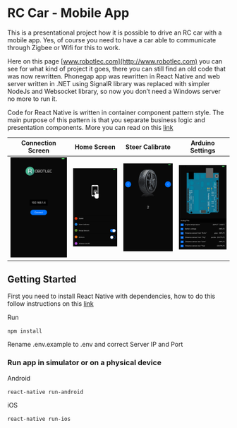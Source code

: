 # RC Car - Mobile App

This is a presentational project how it is possible to drive an RC car with a mobile app. Yes, of course you need to have a car able to communicate through Zigbee or Wifi for this to work.

Here on this page [www.robotlec.com](http://www.robotlec.com) you can see  for what kind of project it goes, there you can still find an old code that was now rewritten. Phonegap app was rewritten in React Native and web server written in .NET using SignalR library was replaced with simpler NodeJs and Websocket library, so now you don’t need a Windows server no more to run it.

Code for React Native is written in container component pattern style. The main purpose of this pattern is that you separate business logic and presentation components. 
More you can read on this [link](https://medium.com/@dan_abramov/smart-and-dumb-components-7ca2f9a7c7d0)



| Connection Screen | Home Screen | Steer Calibrate | Arduino Settings |
| --- | --- | --- | --- |
| ![alt text](https://github.com/matijajanc/rc-car/blob/master/github-images/screen1.png "Connect Screen") | ![alt text](https://github.com/matijajanc/rc-car/blob/master/github-images/screen2.png "Home Screen") | ![alt text](https://github.com/matijajanc/rc-car/blob/master/github-images/screen3.png "Steer Calibrate") | ![alt text](https://github.com/matijajanc/rc-car/blob/master/github-images/screen4.png "Arduino Settings") |



## Getting Started

First you need to install React Native with dependencies, how to do this follow instructions on this [link](https://facebook.github.io/react-native/docs/getting-started.html )

Run
```
npm install
```

Rename .env.example to .env and correct Server IP and Port

### Run app in simulator or on a physical device

Android

```
react-native run-android
```

iOS

```
react-native run-ios
```